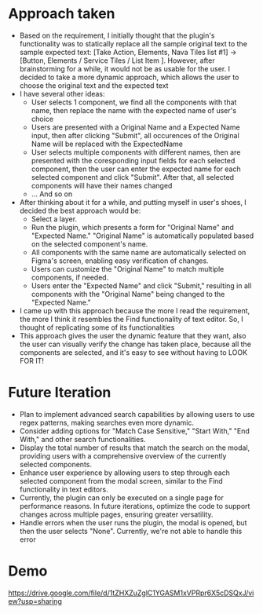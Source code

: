 # Approach taken

- Based on the requirement, I initially thought that the plugin's functionality was to statically replace all the sample original text to the sample expected text: [Take Action, Elements, Nava Tiles list #1] -> [Button, Elements / Service Tiles / List Item ]. However, after brainstorming for a while, it would not be as usable for the user. I decided to take a more dynamic approach, which allows the user to choose the original text and the expected text
- I have several other ideas:
  - User selects 1 component, we find all the components with that name, then replace the name with the expected name of user's choice
  - Users are presented with a Original Name and a Expected Name input, then after clicking "Submit", all occurences of the Original Name will be replaced with the ExpectedName
  - User selects multiple components with different names, then are presented with the coresponding input fields for each selected component, then the user can enter the expected name for each selected component and click "Submit". After that, all selected components will have their names changed
  - ... And so on
- After thinking about it for a while, and putting myself in user's shoes, I decided the best approach would be:
  - Select a layer.
  - Run the plugin, which presents a form for "Original Name" and "Expected Name." "Original Name" is automatically populated based on the selected component's name.
  - All components with the same name are automatically selected on Figma's screen, enabling easy verification of changes.
  - Users can customize the "Original Name" to match multiple components, if needed.
  - Users enter the "Expected Name" and click "Submit," resulting in all components with the "Original Name" being changed to the "Expected Name."
- I came up with this approach because the more I read the requirement, the more I think it resembles the Find functionality of text editor. So, I thought of replicating some of its functionalities
- This approach gives the user the dynamic feature that they want, also the user can visually verify the change has taken place, because all the components are selected, and it's easy to see without having to LOOK FOR IT!

# Future Iteration

- Plan to implement advanced search capabilities by allowing users to use regex patterns, making searches even more dynamic.
- Consider adding options for "Match Case Sensitive," "Start With," "End With," and other search functionalities.
- Display the total number of results that match the search on the modal, providing users with a comprehensive overview of the currently selected components.
- Enhance user experience by allowing users to step through each selected component from the modal screen, similar to the Find functionality in text editors.
- Currently, the plugin can only be executed on a single page for performance reasons. In future iterations, optimize the code to support changes across multiple pages, ensuring greater versatility.
- Handle errors when the user runs the plugin, the modal is opened, but then the user selects "None". Currently, we're not able to handle this error

# Demo
https://drive.google.com/file/d/1tZHXZuZglC1YGASM1xVPRpr6X5cDSQxJ/view?usp=sharing
